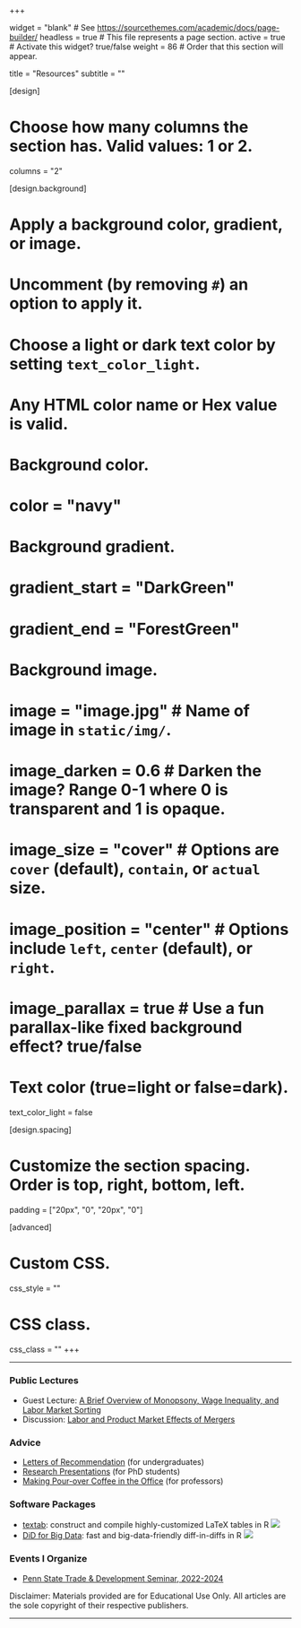 +++

widget = "blank"  # See https://sourcethemes.com/academic/docs/page-builder/
headless = true  # This file represents a page section.
active = true  # Activate this widget? true/false
weight = 86  # Order that this section will appear.

title = "Resources"
subtitle = ""

[design]
  # Choose how many columns the section has. Valid values: 1 or 2.
  columns = "2"

[design.background]
  # Apply a background color, gradient, or image.
  #   Uncomment (by removing `#`) an option to apply it.
  #   Choose a light or dark text color by setting `text_color_light`.
  #   Any HTML color name or Hex value is valid.

  # Background color.
  # color = "navy"
  
  # Background gradient.
  # gradient_start = "DarkGreen"
  # gradient_end = "ForestGreen"
  
  # Background image.
  # image = "image.jpg"  # Name of image in `static/img/`.
  # image_darken = 0.6  # Darken the image? Range 0-1 where 0 is transparent and 1 is opaque.
  # image_size = "cover"  #  Options are `cover` (default), `contain`, or `actual` size.
  # image_position = "center"  # Options include `left`, `center` (default), or `right`.
  # image_parallax = true  # Use a fun parallax-like fixed background effect? true/false
  
  # Text color (true=light or false=dark).
  text_color_light = false

[design.spacing]
  # Customize the section spacing. Order is top, right, bottom, left.
  padding = ["20px", "0", "20px", "0"]

[advanced]
 # Custom CSS. 
 css_style = ""
 
 # CSS class.
 css_class = ""
+++

------------


### Public Lectures

- Guest Lecture: [A Brief Overview of Monopsony, Wage Inequality, and Labor Market Sorting](files/Setzler-Lecture-WageInequality.pdf)
- Discussion: [Labor and Product Market Effects of Mergers](files/setzler_mergers_ASSA24.pdf)


### Advice

- [Letters of Recommendation](https://www.bradleysetzler.com/advice/LettersOfRec) (for undergraduates)
- [Research Presentations](https://www.bradleysetzler.com/advice/Presentations) (for PhD students)
- [Making Pour-over Coffee in the Office](https://www.bradleysetzler.com/advice/Coffee) (for professors)


### Software Packages

- [textab](https://setzler.github.io/textab): construct and compile highly-customized LaTeX tables in R [![](http://cranlogs.r-pkg.org/badges/grand-total/textab?color=blue)](https://cran.r-project.org/package=textab)
- [DiD for Big Data](https://setzler.github.io/DiDforBigData/): fast and big-data-friendly diff-in-diffs in R [![](http://cranlogs.r-pkg.org/badges/grand-total/DiDforBigData?color=blue)](https://cran.r-project.org/package=DiDforBigData)


### Events I Organize
- [Penn State Trade & Development Seminar, 2022-2024](https://www.bradleysetzler.com/schedules/PSU-Trade-Dev)



Disclaimer: Materials provided are for Educational Use Only. All articles are the sole copyright of their respective publishers.

----------------
